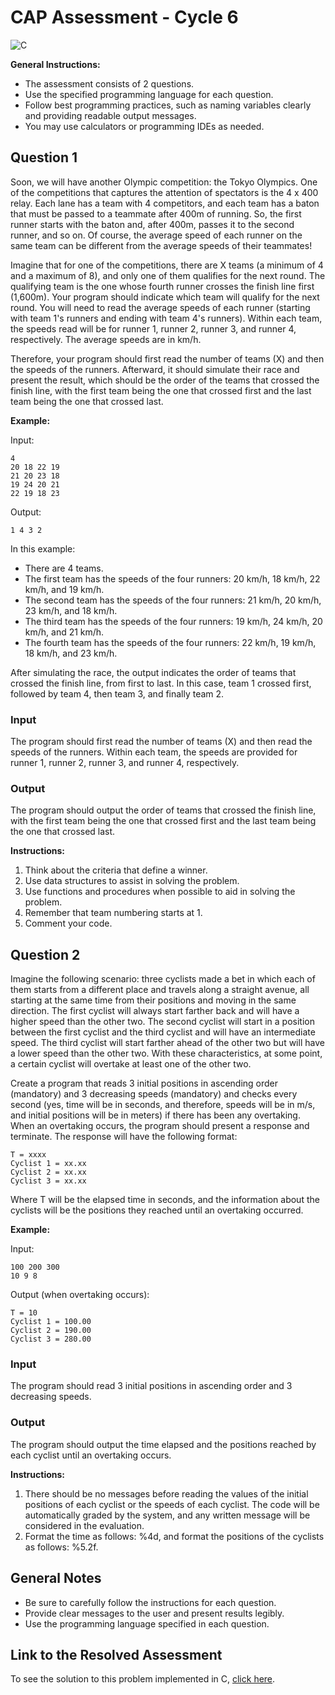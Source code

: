 # CAP Assessment - Cycle 6

![C](https://img.shields.io/badge/c-DA1F26?style=for-the-badge&logo=c&logoColor=white)

**General Instructions:**
- The assessment consists of 2 questions.
- Use the specified programming language for each question.
- Follow best programming practices, such as naming variables clearly and providing readable output messages.
- You may use calculators or programming IDEs as needed.

## Question 1

Soon, we will have another Olympic competition: the Tokyo Olympics. One of the competitions that captures the attention of spectators is the 4 x 400 relay. Each lane has a team with 4 competitors, and each team has a baton that must be passed to a teammate after 400m of running. So, the first runner starts with the baton and, after 400m, passes it to the second runner, and so on. Of course, the average speed of each runner on the same team can be different from the average speeds of their teammates!

Imagine that for one of the competitions, there are X teams (a minimum of 4 and a maximum of 8), and only one of them qualifies for the next round. The qualifying team is the one whose fourth runner crosses the finish line first (1,600m). Your program should indicate which team will qualify for the next round. You will need to read the average speeds of each runner (starting with team 1's runners and ending with team 4's runners). Within each team, the speeds read will be for runner 1, runner 2, runner 3, and runner 4, respectively. The average speeds are in km/h.

Therefore, your program should first read the number of teams (X) and then the speeds of the runners. Afterward, it should simulate their race and present the result, which should be the order of the teams that crossed the finish line, with the first team being the one that crossed first and the last team being the one that crossed last.

**Example:**

Input:
```
4
20 18 22 19
21 20 23 18
19 24 20 21
22 19 18 23
```

Output:
```
1 4 3 2
```

In this example:

- There are 4 teams.
- The first team has the speeds of the four runners: 20 km/h, 18 km/h, 22 km/h, and 19 km/h.
- The second team has the speeds of the four runners: 21 km/h, 20 km/h, 23 km/h, and 18 km/h.
- The third team has the speeds of the four runners: 19 km/h, 24 km/h, 20 km/h, and 21 km/h.
- The fourth team has the speeds of the four runners: 22 km/h, 19 km/h, 18 km/h, and 23 km/h.

After simulating the race, the output indicates the order of teams that crossed the finish line, from first to last. In this case, team 1 crossed first, followed by team 4, then team 3, and finally team 2.

### Input
The program should first read the number of teams (X) and then read the speeds of the runners. Within each team, the speeds are provided for runner 1, runner 2, runner 3, and runner 4, respectively.

### Output
The program should output the order of teams that crossed the finish line, with the first team being the one that crossed first and the last team being the one that crossed last.

**Instructions:**

1. Think about the criteria that define a winner.
2. Use data structures to assist in solving the problem.
3. Use functions and procedures when possible to aid in solving the problem.
4. Remember that team numbering starts at 1.
5. Comment your code.

## Question 2

Imagine the following scenario: three cyclists made a bet in which each of them starts from a different place and travels along a straight avenue, all starting at the same time from their positions and moving in the same direction. The first cyclist will always start farther back and will have a higher speed than the other two. The second cyclist will start in a position between the first cyclist and the third cyclist and will have an intermediate speed. The third cyclist will start farther ahead of the other two but will have a lower speed than the other two. With these characteristics, at some point, a certain cyclist will overtake at least one of the other two.

Create a program that reads 3 initial positions in ascending order (mandatory) and 3 decreasing speeds (mandatory) and checks every second (yes, time will be in seconds, and therefore, speeds will be in m/s, and initial positions will be in meters) if there has been any overtaking. When an overtaking occurs, the program should present a response and terminate. The response will have the following format:

```
T = xxxx
Cyclist 1 = xx.xx
Cyclist 2 = xx.xx
Cyclist 3 = xx.xx
```

Where T will be the elapsed time in seconds, and the information about the cyclists will be the positions they reached until an overtaking occurred.

**Example:**

Input:
```
100 200 300
10 9 8
```

Output (when overtaking occurs):
```
T = 10
Cyclist 1 = 100.00
Cyclist 2 = 190.00
Cyclist 3 = 280.00
```

### Input
The program should read 3 initial positions in ascending order and 3 decreasing speeds.

### Output
The program should output the time elapsed and the positions reached by each cyclist until an overtaking occurs.

**Instructions:**

1. There should be no messages before reading the values of the initial positions of each cyclist or the speeds of each cyclist. The code will be automatically graded by the system, and any written message will be considered in the evaluation.
2. Format the time as follows: %4d, and format the positions of the cyclists as follows: %5.2f.

## General Notes
- Be sure to carefully follow the instructions for each question.
- Provide clear messages to the user and present results legibly.
- Use the programming language specified in each question.

## Link to the Resolved Assessment

To see the solution to this problem implemented in C, [click here](/2020_2/CAP/Cycle6/Assessment/A6.md).
